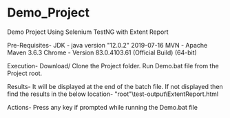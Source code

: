 # Demo_Project
Demo Project Using Selenium TestNG with Extent Report

Pre-Requisites-
JDK - java version "12.0.2" 2019-07-16
MVN - Apache Maven 3.6.3
Chrome - Version 83.0.4103.61 (Official Build) (64-bit)

Execution-
Download/ Clone the Project folder.
Run Demo.bat file from the Project root.

Results-
It will be displayed at the end of the batch file. If not displayed then find the results in the below location-
"root"\test-output\ExtentReport.html

Actions-
Press any key if prompted while running the Demo.bat file
